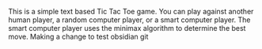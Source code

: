 This is a simple text based Tic Tac Toe game.
You can play against another human player, a random computer player, or a smart computer player.
The smart computer player uses the minimax algorithm to determine the best move.
Making a change to test obsidian git